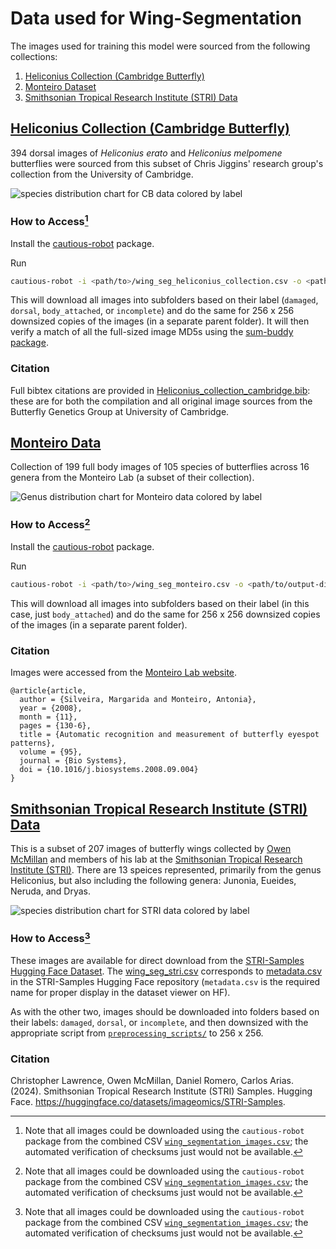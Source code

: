 # Data used for Wing-Segmentation

The images used for training this model were sourced from the following collections:
1. [Heliconius Collection (Cambridge Butterfly)](#heliconius-collection-cambridge-butterfly)
2. [Monteiro Dataset](#monteiro-data)
3. [Smithsonian Tropical Research Institute (STRI) Data](#smithsonian-tropical-research-institute-stri-data)

## [Heliconius Collection (Cambridge Butterfly)](https://huggingface.co/datasets/imageomics/Heliconius-Collection_Cambridge-Butterfly)

394 dorsal images of _Heliconius erato_ and _Heliconius melpomene_ butterflies were sourced from this subset of Chris Jiggins' research group's collection from the University of Cambridge.

![species distribution chart for CB data colored by label](https://github.com/user-attachments/assets/cee0dd24-00e8-46fd-93d0-02804b557fdf)



### How to Access[^1]

Install the [cautious-robot](https://github.com/Imageomics/cautious-robot) package.

Run
```bash
cautious-robot -i <path/to>/wing_seg_heliconius_collection.csv -o <path/to/output-directory> -s label -u source_url -l 256 -v "md5"
```

This will download all images into subfolders based on their label (`damaged`, `dorsal`, `body_attached`, or `incomplete`) and do the same for 256 x 256 downsized copies of the images (in a separate parent folder). It will then verify a match of all the full-sized image MD5s using the [sum-buddy package](https://github.com/Imageomics/sum-buddy).

### Citation
Full bibtex citations are provided in [Heliconius_collection_cambridge.bib](/heliconius_collection_cambridge.bib): these are for both the compilation and all original image sources from the Butterfly Genetics Group at University of Cambridge.

## [Monteiro Data](https://lepdata.org/)

Collection of 199 full body images of 105 species of butterflies across 16 genera from the Monteiro Lab (a subset of their collection).

![Genus distribution chart for Monteiro data colored by label](https://github.com/user-attachments/assets/3075f07e-6166-48f8-8a31-53eec4d4a220)


### How to Access[^1]

Install the [cautious-robot](https://github.com/Imageomics/cautious-robot) package.

Run
```bash
cautious-robot -i <path/to>/wing_seg_monteiro.csv -o <path/to/output-directory> -s label -u source_url -l 256 
```

This will download all images into subfolders based on their label (in this case, just `body_attached`) and do the same for 256 x 256 downsized copies of the images (in a separate parent folder). 


### Citation

Images were accessed from the [Monteiro Lab website](https://lepdata.org/monteiro/).

```
@article{article,
  author = {Silveira, Margarida and Monteiro, Antonia},
  year = {2008},
  month = {11},
  pages = {130-6},
  title = {Automatic recognition and measurement of butterfly eyespot patterns},
  volume = {95},
  journal = {Bio Systems},
  doi = {10.1016/j.biosystems.2008.09.004}
}
```

## [Smithsonian Tropical Research Institute (STRI) Data](https://huggingface.co/datasets/imageomics/STRI-Samples)

This is a subset of 207 images of butterfly wings collected by [Owen McMillan](https://stri.si.edu/scientist/owen-mcmillan) and members of his lab at the [Smithsonian Tropical Research Institute (STRI)](https://stri.si.edu/). There are 13 speices represented, primarily from the genus Heliconius, but also including the following genera: Junonia, Eueides, Neruda, and Dryas.


![species distribution chart for STRI data colored by label](https://github.com/user-attachments/assets/9b811673-73e0-47d6-830b-91b4af7a92a5)


### How to Access[^1]

These images are available for direct download from the [STRI-Samples Hugging Face Dataset](https://huggingface.co/datasets/imageomics/STRI-Samples). The [wing_seg_stri.csv](wing_seg_stri.csv) corresponds to [metadata.csv](https://huggingface.co/datasets/imageomics/STRI-Samples/blob/main/metadata.csv) in the STRI-Samples Hugging Face repository (`metadata.csv` is the required name for proper display in the dataset viewer on HF).

As with the other two, images should be downloaded into folders based on their labels: `damaged`, `dorsal`, or `incomplete`, and then downsized with the appropriate script from [`preprocessing_scripts/`](../preprocessing_scripts) to 256 x 256.

### Citation

Christopher Lawrence, Owen McMillan, Daniel Romero, Carlos Arias. (2024). Smithsonian Tropical Research Institute (STRI) Samples. Hugging Face. https://huggingface.co/datasets/imageomics/STRI-Samples.


[^1]: Note that all images could be downloaded using the `cautious-robot` package from the combined CSV [`wing_segmentation_images.csv`](wing_segmentation_images.csv); the automated verification of checksums just would not be available.
